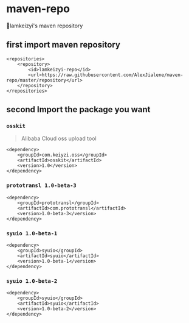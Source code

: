 # maven-repo
🚀lamkeizyi's maven repository

## first import maven repository

```
<repositories>
    <repository>
        <id>lamkeizyi-repo</id>
        <url>https://raw.githubusercontent.com/AlexJialene/maven-repo/master/repository</url>
    </repository>
</repositories>
```

## second Import the package you want

### `osskit`

> Alibaba Cloud oss upload tool

```
<dependency>
    <groupId>com.keiyzi.oss</groupId>
    <artifactId>osskit</artifactId>
    <version>1.0</version>
</dependency>

```

### `prototransl 1.0-beta-3`

```
<dependency>
    <groupId>prototransl</groupId>
    <artifactId>com.prototransl</artifactId>
    <version>1.0-beta-3</version>
</dependency>
```

### `syuio 1.0-beta-1`

```
<dependency>
    <groupId>syuio</groupId>
    <artifactId>syuio</artifactId>
    <version>1.0-beta-1</version>
</dependency>
```

### `syuio 1.0-beta-2`

```
<dependency>
    <groupId>syuio</groupId>
    <artifactId>syuio</artifactId>
    <version>1.0-beta-2</version>
</dependency>
```


